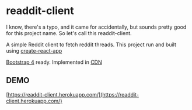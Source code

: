 readdit-client
=============
I know, there's a typo, and it came for accidentally, but sounds pretty good for this project name. So let's call this readdit-client.


A simple Reddit client to fetch reddit threads. This project run and built using [create-react-app](https://github.com/facebook/create-react-app)

[Bootstrap 4](https://getbootstrap.com/) ready. Implemented in [CDN](https://getbootstrap.com/docs/4.0/getting-started/introduction/)

## DEMO
[https://readdit-client.herokuapp.com/](https://readdit-client.herokuapp.com/)